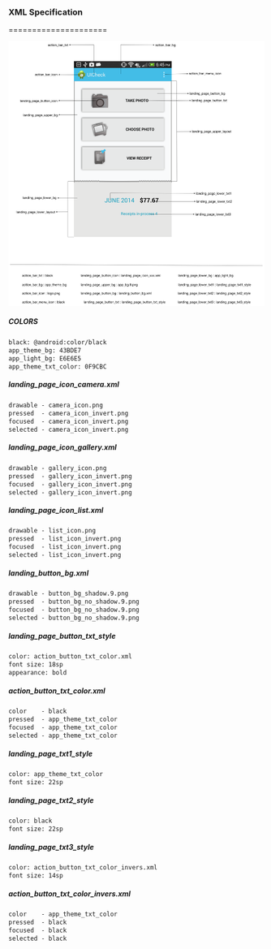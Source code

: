 ### XML Specification
=====================

![spec-10-19.png](spec-10-19.png)

##### COLORS
    black: @android:color/black
    app_theme_bg: 43BDE7
    app_light_bg: E6E6E5
    app_theme_txt_color: 0F9CBC

##### landing_page_icon_camera.xml
    drawable - camera_icon.png
    pressed  - camera_icon_invert.png
    focused  - camera_icon_invert.png
    selected - camera_icon_invert.png

##### landing_page_icon_gallery.xml
    drawable - gallery_icon.png
    pressed  - gallery_icon_invert.png
    focused  - gallery_icon_invert.png
    selected - gallery_icon_invert.png

##### landing_page_icon_list.xml
    drawable - list_icon.png
    pressed  - list_icon_invert.png
    focused  - list_icon_invert.png
    selected - list_icon_invert.png

##### landing_button_bg.xml
    drawable - button_bg_shadow.9.png
    pressed  - button_bg_no_shadow.9.png
    focused  - button_bg_no_shadow.9.png
    selected - button_bg_no_shadow.9.png

##### landing_page_button_txt_style
    color: action_button_txt_color.xml
    font size: 18sp
    appearance: bold

##### action_button_txt_color.xml
    color    - black
    pressed  - app_theme_txt_color
    focused  - app_theme_txt_color
    selected - app_theme_txt_color

##### landing_page_txt1_style
    color: app_theme_txt_color
    font size: 22sp

##### landing_page_txt2_style
    color: black
    font size: 22sp

##### landing_page_txt3_style
    color: action_button_txt_color_invers.xml
    font size: 14sp

##### action_button_txt_color_invers.xml
    color    - app_theme_txt_color
    pressed  - black
    focused  - black
    selected - black
